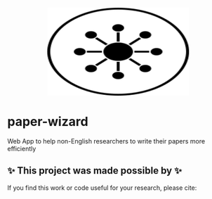 <p align="center">
  <img width="323" height="200" src="https://github.com/MohamedAliRashad/paper-wizard/blob/main/assets/light_logo.svg">
</p>

# paper-wizard
Web App to help non-English researchers to write their papers more efficiently

## :sparkles: This project was made possible by :sparkles:
If you find this work or code useful for your research, please cite:
```
```
